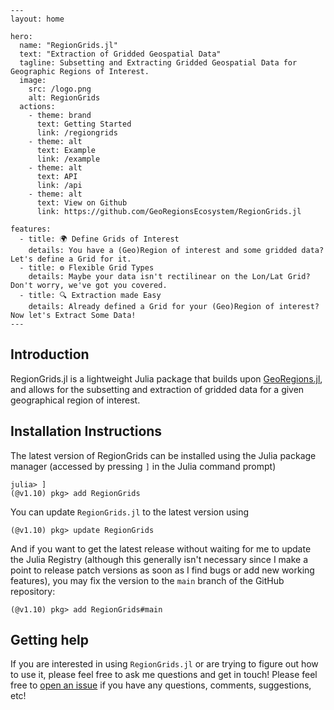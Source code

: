 ```@raw html
---
layout: home

hero:
  name: "RegionGrids.jl"
  text: "Extraction of Gridded Geospatial Data"
  tagline: Subsetting and Extracting Gridded Geospatial Data for Geographic Regions of Interest.
  image:
    src: /logo.png
    alt: RegionGrids
  actions:
    - theme: brand
      text: Getting Started
      link: /regiongrids
    - theme: alt
      text: Example
      link: /example
    - theme: alt
      text: API
      link: /api
    - theme: alt
      text: View on Github
      link: https://github.com/GeoRegionsEcosystem/RegionGrids.jl

features:
  - title: 🌍 Define Grids of Interest
    details: You have a (Geo)Region of interest and some gridded data? Let's define a Grid for it.
  - title: ⚙️ Flexible Grid Types
    details: Maybe your data isn't rectilinear on the Lon/Lat Grid? Don't worry, we've got you covered.
  - title: 🔍 Extraction made Easy
    details: Already defined a Grid for your (Geo)Region of interest? Now let's Extract Some Data!
---
```

## Introduction

RegionGrids.jl is a lightweight Julia package that builds upon [GeoRegions.jl](https://github.com/GeoRegionsEcosystem/GeoRegions.jl), and allows for the subsetting and extraction of gridded data for a given geographical region of interest.

## Installation Instructions

The latest version of RegionGrids can be installed using the Julia package manager (accessed by pressing `]` in the Julia command prompt)
```julia-repl
julia> ]
(@v1.10) pkg> add RegionGrids
```

You can update `RegionGrids.jl` to the latest version using
```julia-repl
(@v1.10) pkg> update RegionGrids
```

And if you want to get the latest release without waiting for me to update the Julia Registry (although this generally isn't necessary since I make a point to release patch versions as soon as I find bugs or add new working features), you may fix the version to the `main` branch of the GitHub repository:
```julia-repl
(@v1.10) pkg> add RegionGrids#main
```

## Getting help
If you are interested in using `RegionGrids.jl` or are trying to figure out how to use it, please feel free to ask me questions and get in touch!  Please feel free to [open an issue](https://github.com/GeoRegionsEcosystem/RegionGrids.jl/issues/new) if you have any questions, comments, suggestions, etc!
